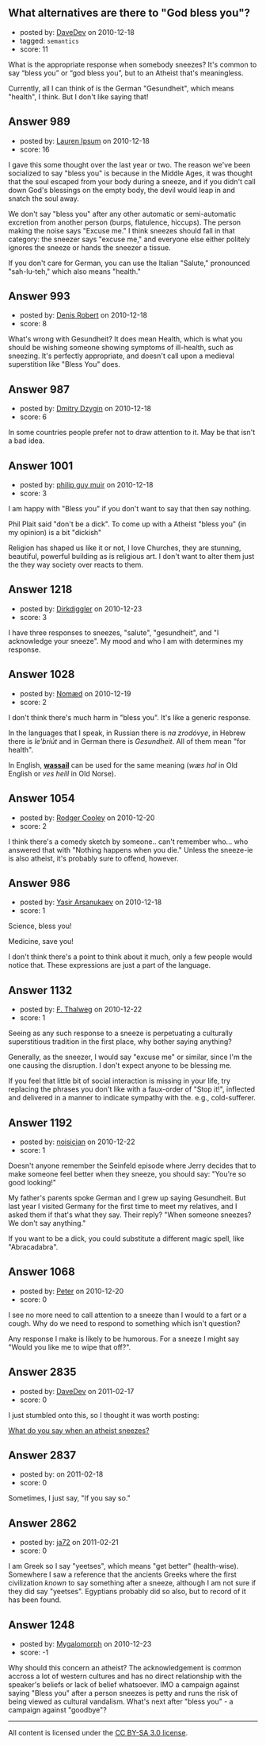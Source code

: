 ## What alternatives are there to "God bless you"?

- posted by: [DaveDev](https://stackexchange.com/users/-1/284-davedev) on 2010-12-18
- tagged: `semantics`
- score: 11

What is the appropriate response when somebody sneezes? It's common to say “bless you” or “god bless you”, but to an Atheist that's meaningless.

Currently, all I can think of is the German "Gesundheit", which means "health", I think. But I don't like saying that!


## Answer 989

- posted by: [Lauren Ipsum](https://stackexchange.com/users/-1/71-lauren-ipsum) on 2010-12-18
- score: 16

I gave this some thought over the last year or two. The reason we've been socialized to say "bless you" is because in the Middle Ages, it was thought that the soul escaped from your body during a sneeze, and if you didn't call down God's blessings on the empty body, the devil would leap in and snatch the soul away. 

We don't say "bless you" after any other automatic or semi-automatic excretion from another person (burps, flatulence, hiccups). The person making the noise says "Excuse me." I think sneezes should fall in that category: the sneezer says "excuse me," and everyone else either politely ignores the sneeze or hands the sneezer a tissue.

If you don't care for German, you can use the Italian "Salute," pronounced "sah-lu-teh," which also means "health." 


## Answer 993

- posted by: [Denis Robert](https://stackexchange.com/users/-1/122-denis-robert) on 2010-12-18
- score: 8

What's wrong with Gesundheit? It does mean Health, which is what you should be wishing someone showing symptoms of ill-health, such as sneezing. It's perfectly appropriate, and doesn't call upon a medieval superstition like "Bless You" does.


## Answer 987

- posted by: [Dmitry Dzygin](https://stackexchange.com/users/-1/119-dmitry-dzygin) on 2010-12-18
- score: 6

In some countries people prefer not to draw attention to it. May be that isn't a bad idea.



## Answer 1001

- posted by: [philip guy muir](https://stackexchange.com/users/-1/182-philip-guy-muir) on 2010-12-18
- score: 3

I am happy with "Bless you" if you don't want to say that then say nothing.

Phil Plait said "don't be a dick".  To come up with a Atheist "bless you" (in my opinion) is a bit "dickish"

Religion has shaped us like it or not, I love Churches, they are stunning, beautiful, powerful building as is religious art. I don't want to alter them just the they way society over reacts to them.




## Answer 1218

- posted by: [Dirkdiggler](https://stackexchange.com/users/-1/355-dirkdiggler) on 2010-12-23
- score: 3

I have three responses to sneezes, "salute", "gesundheit", and "I acknowledge your sneeze". My mood and who I am with determines my response.


## Answer 1028

- posted by: [Nomæd](https://stackexchange.com/users/-1/27-nom-d) on 2010-12-19
- score: 2

<p>I don't think there's much harm in "bless you". It's like a generic response. </p>

<p>In the languages that I speak, in Russian there is <em>na zrodóvye</em>, in Hebrew there is <em>le'briút</em> and in German there is <em>Gesundheit</em>. All of them mean "for health".</p>

<p>In English, <a href="http://www.etymonline.com/index.php?term=wassail" rel="nofollow"><strong>wassail</strong></a> can be used for the same meaning (<em>wæs hal</em> in Old English or <em>ves heill</em> in Old Norse).</p>



## Answer 1054

- posted by: [Rodger Cooley](https://stackexchange.com/users/-1/58-rodger-cooley) on 2010-12-20
- score: 2

I think there's a comedy sketch by someone.. can't remember who... who answered that with
"Nothing happens when you die."  Unless the sneeze-ie is also atheist, it's probably sure to offend, however.


## Answer 986

- posted by: [Yasir Arsanukaev](https://stackexchange.com/users/-1/197-yasir-arsanukaev) on 2010-12-18
- score: 1

Science, bless you!

Medicine, save you!

I don't think there's a point to think about it much, only a few people would notice that. These expressions are just a part of the language.


## Answer 1132

- posted by: [F. Thalweg](https://stackexchange.com/users/-1/297-f-thalweg) on 2010-12-22
- score: 1

Seeing as any such response to a sneeze is perpetuating a culturally superstitious tradition in the first place, why bother saying anything? 

Generally, as the sneezer, I would say "excuse me" or similar, since I'm the one causing the disruption. I don't expect anyone to be blessing me.

If you feel that little bit of social interaction is missing in your life, try replacing the phrases you don't like with a faux-order of "Stop it!", inflected and delivered in a manner to indicate sympathy with the. e.g., cold-sufferer.


## Answer 1192

- posted by: [noisician](https://stackexchange.com/users/-1/90-noisician) on 2010-12-22
- score: 1

Doesn't anyone remember the Seinfeld episode where Jerry decides that to make someone feel better when they sneeze, you should say: "You're so good looking!"

My father's parents spoke German and I grew up saying Gesundheit. But last year I visited Germany for the first time to meet my relatives, and I asked them if that's what they say. Their reply? "When someone sneezes? We don't say anything."

If you want to be a dick, you could substitute a different magic spell, like "Abracadabra".


## Answer 1068

- posted by: [Peter](https://stackexchange.com/users/-1/168-peter) on 2010-12-20
- score: 0

I see no more need to call attention to a sneeze than I would to a fart or a cough. Why do we need to respond to something which isn't question?

Any response I make is likely to be humorous. For a sneeze I might say "Would you like me to wipe that off?". 


## Answer 2835

- posted by: [DaveDev](https://stackexchange.com/users/-1/284-davedev) on 2011-02-17
- score: 0

<p>I just stumbled onto this, so I thought it was worth posting:</p>

<p><a href="http://atheistsneeze.wordpress.com/" rel="nofollow">What do you say when an atheist sneezes?</a></p>



## Answer 2837

- posted by: [](https://stackexchange.com/users/-1/1052-user1052) on 2011-02-18
- score: 0

Sometimes, I just say, "If you say so." 


## Answer 2862

- posted by: [ja72](https://stackexchange.com/users/-1/567-ja72) on 2011-02-21
- score: 0

I am Greek so I say "yeetses", which means "get better" (health-wise). Somewhere I saw a reference that the ancients Greeks where the first civilization *known* to say something after a sneeze, although I am not sure if they did say "yeetses". Egyptians probably did so also, but to record of it has been found.


## Answer 1248

- posted by: [Mygalomorph](https://stackexchange.com/users/-1/373-mygalomorph) on 2010-12-23
- score: -1

Why should this concern an atheist?  The acknowledgement is common accross a lot of western cultures and has no direct relationship with the speaker's beliefs or lack of belief whatsoever.  IMO a campaign against saying "Bless you" after a person sneezes is petty and runs the risk of being viewed as cultural vandalism.  What's next after "bless you" - a campaign against "goodbye"?



---

All content is licensed under the [CC BY-SA 3.0 license](https://creativecommons.org/licenses/by-sa/3.0/).
